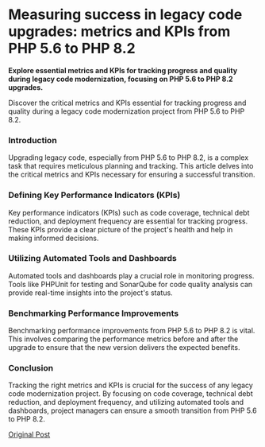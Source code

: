 # Measuring success in legacy code upgrades: metrics and KPIs from PHP 5.6 to PHP 8.2

<p><strong>Explore essential metrics and KPIs for tracking progress and quality during legacy code modernization, focusing on PHP 5.6 to PHP 8.2 upgrades.</strong><p>Discover the critical metrics and KPIs essential for tracking progress and quality during a legacy code modernization project from PHP 5.6 to PHP 8.2.</p><div><h3>Introduction</h3><p>Upgrading legacy code, especially from PHP 5.6 to PHP 8.2, is a complex task that requires meticulous planning and tracking. This article delves into the critical metrics and KPIs necessary for ensuring a successful transition.</p><h3>Defining Key Performance Indicators (KPIs)</h3><p>Key performance indicators (KPIs) such as code coverage, technical debt reduction, and deployment frequency are essential for tracking progress. These KPIs provide a clear picture of the project's health and help in making informed decisions.</p><h3>Utilizing Automated Tools and Dashboards</h3><p>Automated tools and dashboards play a crucial role in monitoring progress. Tools like PHPUnit for testing and SonarQube for code quality analysis can provide real-time insights into the project's status.</p><h3>Benchmarking Performance Improvements</h3><p>Benchmarking performance improvements from PHP 5.6 to PHP 8.2 is vital. This involves comparing the performance metrics before and after the upgrade to ensure that the new version delivers the expected benefits.</p><h3>Conclusion</h3><p>Tracking the right metrics and KPIs is crucial for the success of any legacy code modernization project. By focusing on code coverage, technical debt reduction, and deployment frequency, and utilizing automated tools and dashboards, project managers can ensure a smooth transition from PHP 5.6 to PHP 8.2.</p></div></p>

[Original Post](https://dantweb.dev/?p=590)
